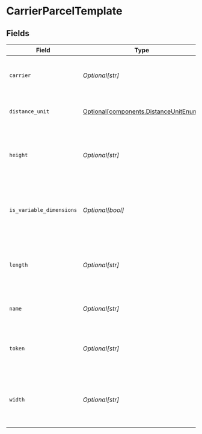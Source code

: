 # CarrierParcelTemplate


## Fields

| Field                                                                                | Type                                                                                 | Required                                                                             | Description                                                                          | Example                                                                              |
| ------------------------------------------------------------------------------------ | ------------------------------------------------------------------------------------ | ------------------------------------------------------------------------------------ | ------------------------------------------------------------------------------------ | ------------------------------------------------------------------------------------ |
| `carrier`                                                                            | *Optional[str]*                                                                      | :heavy_minus_sign:                                                                   | The name of the carrier that provides this parcel template                           | FedEx                                                                                |
| `distance_unit`                                                                      | [Optional[components.DistanceUnitEnum]](../../models/components/distanceunitenum.md) | :heavy_minus_sign:                                                                   | The measure unit used for length, width and height.                                  | in                                                                                   |
| `height`                                                                             | *Optional[str]*                                                                      | :heavy_minus_sign:                                                                   | The height of the package, in units specified by the distance_unit attribute         | 1.5                                                                                  |
| `is_variable_dimensions`                                                             | *Optional[bool]*                                                                     | :heavy_minus_sign:                                                                   | True if the carrier parcel template allows custom dimensions, such as USPS Softpack. | false                                                                                |
| `length`                                                                             | *Optional[str]*                                                                      | :heavy_minus_sign:                                                                   | The length of the package, in units specified by the distance_unit attribute         | 12.375                                                                               |
| `name`                                                                               | *Optional[str]*                                                                      | :heavy_minus_sign:                                                                   | The name of the carrier parcel template                                              | FedEx® Small Box (S1)                                                                |
| `token`                                                                              | *Optional[str]*                                                                      | :heavy_minus_sign:                                                                   | The unique string representation of the carrier parcel template                      | FedEx_Box_Small_1                                                                    |
| `width`                                                                              | *Optional[str]*                                                                      | :heavy_minus_sign:                                                                   | The width of the package, in units specified by the distance_unit attribute          | 10.875                                                                               |